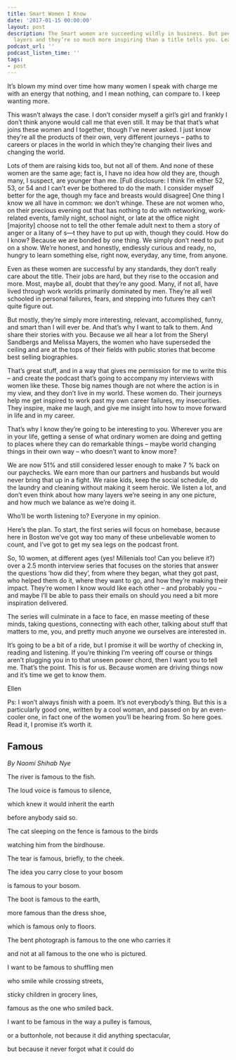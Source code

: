 ```yaml
---
title: Smart Women I Know
date: '2017-01-15 00:00:00'
layout: post
description: The Smart women are succeeding wildly in business. But peel back the
  layers and they’re so much more inspiring than a title tells you. Learn how.
podcast_url: ''
podcast_listen_time: ''
tags:
- post
---
```

<span style="letter-spacing: 0.01em;">It’s blown my mind over time how many women I speak with charge me with an energy that nothing, and I mean nothing, can compare to. I keep wanting more.</span>  

This wasn’t always the case. I don’t consider myself a girl’s girl and frankly I don’t think anyone would call me that even still. It may be that that’s what joins these women and I together, though I’ve never asked. I just know they’re all the products of their own, very different journeys – paths to careers or places in the world in which they’re changing their lives and changing the world.

Lots of them are raising kids too, but not all of them. And none of these women are the same age; fact is, I have no idea how old they are, though many, I suspect, are younger than me. [Full disclosure: I think I’m either 52, 53, or 54 and I can’t ever be bothered to do the math. I consider myself better for the age, though my face and breasts would disagree] One thing I know we all have in common: we don’t whinge. These are not women who, on their precious evening out that has nothing to do with networking, work-related events, family night, school night, or late at the office night [majority] choose not to tell the other female adult next to them a story of anger or a litany of s—t they have to put up with, though they could. How do I know? Because we are bonded by one thing. We simply don’t need to put on a show. We’re honest, and honestly, endlessly curious and ready, no, hungry to learn something else, right now, everyday, any time, from anyone.

Even as these women are successful by any standards, they don’t really care about the title. Their jobs are hard, but they rise to the occasion and more. Most, maybe all, doubt that they’re any good. Many, if not all, have lived through work worlds primarily dominated by men. They’re all well schooled in personal failures, fears, and stepping into futures they can’t quite figure out.

But mostly, they’re simply more interesting, relevant, accomplished, funny, and smart than I will ever be. And that’s why I want to talk to them. And share their stories with you. Because we all hear a lot from the Sheryl Sandbergs and Melissa Mayers, the women who have superseded the ceiling and are at the tops of their fields with public stories that become best selling biographies.

That’s great stuff, and in a way that gives me permission for me to write this – and create the podcast that’s going to accompany my interviews with women like these. Those big names though are not where the action is in my view, and they don’t live in my world. These women do. Their journeys help me get inspired to work past my own career failures, my insecurities. They inspire, make me laugh, and give me insight into how to move forward in life and in my career.

That’s why I know they’re going to be interesting to you. Wherever you are in your life, getting a sense of what ordinary women are doing and getting to places where they can do remarkable things – maybe world changing things in their own way – who doesn’t want to know more?

We are now 51% and still considered lesser enough to make 7 % back on our paychecks. We earn more than our partners and husbands but would never bring that up in a fight. We raise kids, keep the social schedule, do the laundry and cleaning without making it seem heroic. We listen a lot, and don’t even think about how many layers we’re seeing in any one picture, and how much we balance as we’re doing it.

Who’ll be worth listening to? Everyone in my opinion.

Here’s the plan. To start, the first series will focus on homebase, because here in Boston we’ve got way too many of these unbelievable women to count, and I’ve got to get my sea legs on the podcast front.

So, 10 women, at different ages (yes! Millenials too! Can you believe it?) over a 2.5 month interview series that focuses on the stories that answer the questions ‘how did they’, from where they began, what they got past, who helped them do it, where they want to go, and how they’re making their impact. They’re women I know would like each other – and probably you – and maybe I’ll be able to pass their emails on should you need a bit more inspiration delivered.

The series will culminate in a face to face, en masse meeting of these minds, taking questions, connecting with each other, talking about stuff that matters to me, you, and pretty much anyone we ourselves are interested in.

It’s going to be a bit of a ride, but I promise it will be worthy of checking in, reading and listening. If you’re thinking I’m veering off course or things aren’t plugging you in to that unseen power chord, then I want you to tell me. That’s the point. This is for us. Because women are driving things now and it’s time we get to know them.

Ellen

Ps: I won’t always finish with a poem. It’s not everybody’s thing. But this is a particularly good one, written by a cool woman, and passed on by an even-cooler one, in fact one of the women you’ll be hearing from. So here goes. Read it, I promise it’s worth it.

## Famous

_By Naomi Shihab Nye_

The river is famous to the fish.

The loud voice is famous to silence,

which knew it would inherit the earth

before anybody said so.

The cat sleeping on the fence is famous to the birds

watching him from the birdhouse.

The tear is famous, briefly, to the cheek.

The idea you carry close to your bosom

is famous to your bosom.

The boot is famous to the earth,

more famous than the dress shoe,

which is famous only to floors.

The bent photograph is famous to the one who carries it

and not at all famous to the one who is pictured.

I want to be famous to shuffling men

who smile while crossing streets,

sticky children in grocery lines,

famous as the one who smiled back.

I want to be famous in the way a pulley is famous,

or a buttonhole, not because it did anything spectacular,

but because it never forgot what it could do